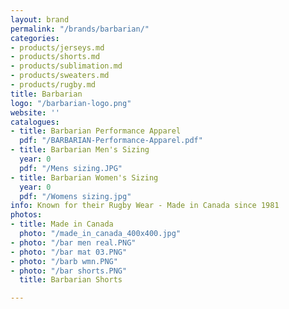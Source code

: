 ```yaml
---
layout: brand
permalink: "/brands/barbarian/"
categories:
- products/jerseys.md
- products/shorts.md
- products/sublimation.md
- products/sweaters.md
- products/rugby.md
title: Barbarian
logo: "/barbarian-logo.png"
website: ''
catalogues:
- title: Barbarian Performance Apparel
  pdf: "/BARBARIAN-Performance-Apparel.pdf"
- title: Barbarian Men's Sizing
  year: 0
  pdf: "/Mens sizing.JPG"
- title: Barbarian Women's Sizing
  year: 0
  pdf: "/Womens sizing.jpg"
info: Known for their Rugby Wear - Made in Canada since 1981
photos:
- title: Made in Canada
  photo: "/made_in_canada_400x400.jpg"
- photo: "/bar men real.PNG"
- photo: "/bar mat 03.PNG"
- photo: "/barb wmn.PNG"
- photo: "/bar shorts.PNG"
  title: Barbarian Shorts

---
```

